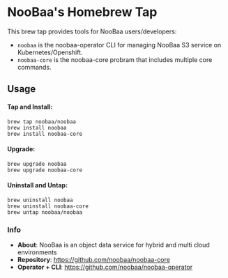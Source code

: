 # NooBaa's Homebrew Tap
This brew tap provides tools for NooBaa users/developers:
- `noobaa` is the noobaa-operator CLI for managing NooBaa S3 service on Kubernetes/Openshift. 
- `noobaa-core` is the noobaa-core probram that includes multiple core commands.

## Usage

#### Tap and Install:
```
brew tap noobaa/noobaa
brew install noobaa
brew install noobaa-core
```

#### Upgrade:
```
brew upgrade noobaa
brew upgrade noobaa-core
```

#### Uninstall and Untap:
```
brew uninstall noobaa
brew uninstall noobaa-core
brew untap noobaa/noobaa
```

### Info

- **About**: NooBaa is an object data service for hybrid and multi cloud environments
- **Repository**: https://github.com/noobaa/noobaa-core
- **Operator + CLI**: https://github.com/noobaa/noobaa-operator
